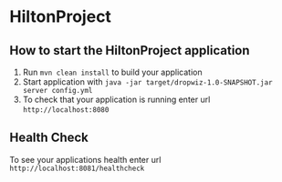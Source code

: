 # HiltonProject

How to start the HiltonProject application
---

1. Run `mvn clean install` to build your application
1. Start application with `java -jar target/dropwiz-1.0-SNAPSHOT.jar server config.yml`
1. To check that your application is running enter url `http://localhost:8080`

Health Check
---

To see your applications health enter url `http://localhost:8081/healthcheck`
